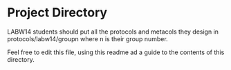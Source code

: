 Project Directory
=================

LABW14 students should put all the protocols and metacols they design in protocols/labw14/groupn where n is their group number.

Feel free to edit this file, using this readme ad a guide to the contents of this directory.